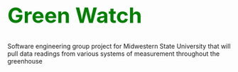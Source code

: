 <h1 style="font-size:3rem;color:green">Green Watch</h1>
Software engineering group project for Midwestern State University that will pull data readings from various systems of measurement throughout the greenhouse
